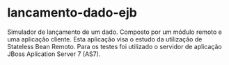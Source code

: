 lancamento-dado-ejb
===================

Simulador de lançamento de um dado. Composto por um módulo remoto e uma aplicação cliente. 
Esta aplicação visa o estudo da utilização de Stateless Bean Remoto. Para os testes foi utilizado o servidor de aplicação JBoss Aplication Server 7 (AS7).

